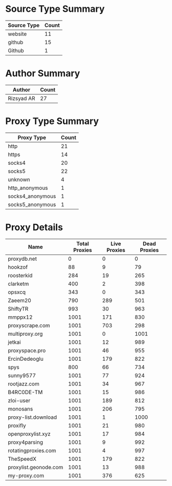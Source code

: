 # Source Type Summary

| Source Type | Count |
|-------------|-------|
| website | 11 |
| github | 15 |
| Github | 1 |


# Author Summary

| Author | Count |
|--------|-------|
| Rizsyad AR | 27 |


# Proxy Type Summary

| Proxy Type | Count |
|------------|-------|
| http | 21 |
| https | 14 |
| socks4 | 20 |
| socks5 | 22 |
| unknown | 4 |
| http_anonymous | 1 |
| socks4_anonymous | 1 |
| socks5_anonymous | 1 |


# Proxy Details

| Name | Total Proxies | Live Proxies | Dead Proxies |
|------|---------------|--------------|---------------|
| proxydb.net | 0 | 0 | 0 |
| hookzof | 88 | 9 | 79 |
| roosterkid | 284 | 19 | 265 |
| clarketm | 400 | 2 | 398 |
| opsxcq | 343 | 0 | 343 |
| Zaeem20 | 790 | 289 | 501 |
| ShiftyTR | 993 | 30 | 963 |
| mmppx12 | 1001 | 171 | 830 |
| proxyscrape.com | 1001 | 703 | 298 |
| multiproxy.org | 1001 | 0 | 1001 |
| jetkai | 1001 | 12 | 989 |
| proxyspace.pro | 1001 | 46 | 955 |
| ErcinDedeoglu | 1001 | 179 | 822 |
| spys | 800 | 66 | 734 |
| sunny9577 | 1001 | 77 | 924 |
| rootjazz.com | 1001 | 34 | 967 |
| B4RC0DE-TM | 1001 | 15 | 986 |
| zloi-user | 1001 | 189 | 812 |
| monosans | 1001 | 206 | 795 |
| proxy-list.download | 1001 | 1 | 1000 |
| proxifly | 1001 | 21 | 980 |
| openproxylist.xyz | 1001 | 17 | 984 |
| proxy4parsing | 1001 | 9 | 992 |
| rotatingproxies.com | 1001 | 4 | 997 |
| TheSpeedX | 1001 | 179 | 822 |
| proxylist.geonode.com | 1001 | 13 | 988 |
| my-proxy.com | 1001 | 376 | 625 |
